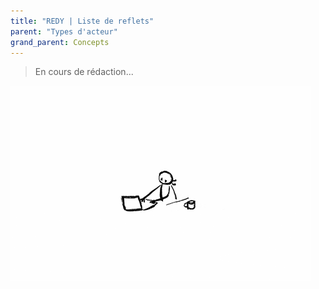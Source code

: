 ```yaml
---
title: "REDY | Liste de reflets"
parent: "Types d'acteur"
grand_parent: Concepts
---
```



> En cours de rédaction...

![SynApps](../../assets/under-progress.gif)

